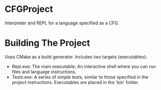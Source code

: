 # CFGProject 
Interpreter and REPL for a language specified as a CFG.
# Building The Project
Uses CMake as a build generator. Includes two targets (executables):
- Repl.exe: The main executable; An interactive shell where you can run files and language instructions.
- Tests.exe: A series of simple tests, similar to those specified in the project instructions.
Executables are placed in the 'bin' folder.